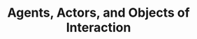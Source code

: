 ---
layout: chapter
title: Agents, Actors, and Objects of Interaction
description: ""
status: stub
pct_complete: "0%"
last_modified: "2016-11-02"
is_section: false
---